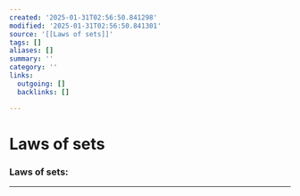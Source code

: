 ```yaml
---
created: '2025-01-31T02:56:50.841298'
modified: '2025-01-31T02:56:50.841301'
source: '[[Laws of sets]]'
tags: []
aliases: []
summary: ''
category: ''
links:
  outgoing: []
  backlinks: []

---
```


# Laws of sets

### Laws of sets:

___